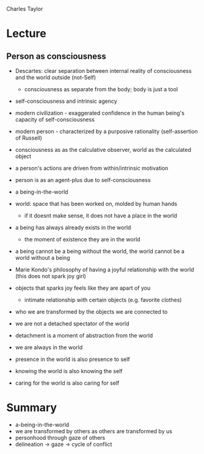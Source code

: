 Charles Taylor
# Lecture
## Person as consciousness
* Descartes: clear separation between internal reality of consciousness and the world outside (not-Self)
	* consciousness as separate from the body; body is just a tool
* self-consciousness and intrinsic agency
* modern civilization - exaggerated confidence in the human being's capacity of self-consciousness
* modern person - characterized by a purposive rationality (self-assertion of Russell)
* consciousness as as the calculative observer, world as the calculated object

* a person's actions are driven from within/intrinsic motivation
* person is as an agent-plus due to self-consciousness

* a being-in-the-world
* world: space that has been worked on, molded by human hands
	* if it doesnt make sense, it does not have a place in the world
* a being has always already exists in the world
	* the moment of existence they are in the world
* a being cannot be a being without the world, the world cannot be a world without a being
* Marie Kondo's philosophy of having a joyful relationship with the world (this does not spark joy girl)
* objects that sparks joy feels like they are apart of you
	* intimate relationship with certain objects (e.g. favorite clothes)
* who we are transformed by the objects we are connected to

* we are not a detached spectator of the world
* detachment is a moment of abstraction from the world
* we are always in the world
* presence in the world is also presence to self
* knowing the world is also knowing the self
* caring for the world is also caring for self
# Summary
* a-being-in-the-world
* we are transformed by others as others are transformed by us
* personhood through gaze of others
* delineation -> gaze -> cycle of conflict